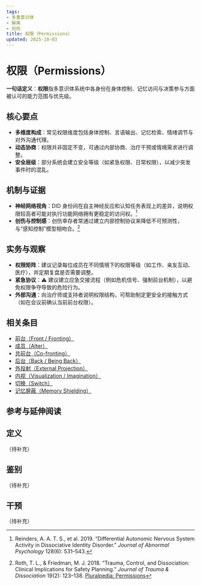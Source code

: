 ```yaml
---
tags:
- 多重意识体
- 解离
- 创伤
title: 权限（Permissions）
updated: 2025-10-03
---
```


# 权限（Permissions）

**一句话定义**：**权限**指多意识体系统中各身份在身体控制、记忆访问与决策参与方面被认可的能力范围与优先级。

## 核心要点

- **多维度构成**：常见权限维度包括身体控制、言语输出、记忆检索、情绪调节与对外沟通代理。
- **动态协商**：权限并非固定不变，可通过内部协商、治疗干预或情境需求进行调整。
- **安全层级**：部分系统会建立安全等级（如紧急权限、日常权限），以减少突发事件时的混乱。

## 机制与证据

- **神经网络视角**：DID 身份间在自主神经反应和认知任务表现上的差异，说明权限较高者可能对执行功能网络拥有更稳定的访问权。[^reinders2019]
- **创伤与控制感**：创伤幸存者常通过建立内部控制协议来降低不可预测性，与“感知控制”模型相吻合。[^roth2018]

## 实务与观察

- **权限矩阵**：建议记录每位成员在不同情境下的权限等级（如工作、亲友互动、医疗），并定期复盘是否需要调整。
- **紧急协议**：⚠ 建议建立应急交接流程（例如危机信号、强制前台机制），以避免权限争夺导致的危险行为。
- **外部沟通**：向治疗师或支持者说明权限结构，可帮助制定更安全的接触方式（如在会议前确认当前前台权限）。

## 相关条目

- [前台（Front / Fronting）](/entries/Front-Fronting.md)
- [成员（Alter）](/entries/Alter.md)
- [共前台（Co-fronting）](/entries/Co-Fronting.md)
- [后台（Back / Being Back）](/entries/Back-Being-Back.md)
- [外投射（External Projection）](/entries/External-Projection.md)
- [内视（Visualization / Imagination）](/entries/Visualization-Imagination.md)
- [切换（Switch）](/entries/Switch.md)
- [记忆屏蔽（Memory Shielding）](/entries/Memory-Shielding.md)

## 参考与延伸阅读

[^reinders2019]: Reinders, A. A. T. S., et al. 2019. “Differential Autonomic Nervous System Activity in Dissociative Identity Disorder.” *Journal of Abnormal Psychology* 128(6): 531–543.
[^roth2018]: Roth, T. L., & Friedman, M. J. 2018. “Trauma, Control, and Dissociation: Clinical Implications for Safety Planning.” *Journal of Trauma & Dissociation* 19(2): 123–138.
[Pluralpedia: Permissions](https://pluralpedia.org/w/Permissions)

## 定义

（待补充）

## 鉴别

（待补充）

## 干预

（待补充）
